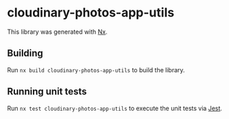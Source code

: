 # cloudinary-photos-app-utils

This library was generated with [Nx](https://nx.dev).

## Building

Run `nx build cloudinary-photos-app-utils` to build the library.

## Running unit tests

Run `nx test cloudinary-photos-app-utils` to execute the unit tests via [Jest](https://jestjs.io).
